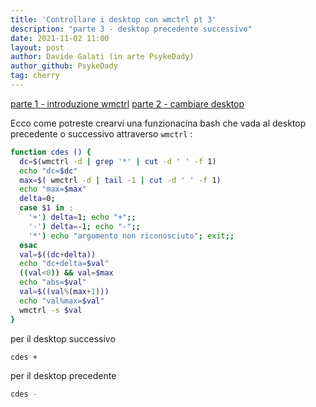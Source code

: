 ```yaml
---
title: 'Controllare i desktop con wmctrl pt 3'
description: "parte 3 - desktop precedente successivo"
date: 2021-11-02 11:00
layout: post
author: Davide Galati (in arte PsykeDady)
author_github: PsykeDady
tag: cherry
---
```


[parte 1 - introduzione wmctrl](https://feed.linuxpeople.org/posts/wmctrl-desktop-pt1)
[parte 2 - cambiare desktop](https://feed.linuxpeople.org/posts/wmctrl-desktop-pt2)

Ecco come potreste crearvi una funzionacina bash che vada al desktop precedente o successivo attraverso `wmctrl` : 

```bash
function cdes () { 
  dc=$(wmctrl -d | grep '*' | cut -d ' ' -f 1)
  echo "dc=$dc"
  max=$( wmctrl -d | tail -1 | cut -d ' ' -f 1)
  echo "max=$max"
  delta=0;
  case $1 in ;
    '+') delta=1; echo "+";;
    '-') delta=-1; echo "-";;
    '*') echo "argomento non riconosciuto"; exit;;
  esac
  val=$((dc+delta))
  echo "dc+delta=$val"
  ((val<0)) && val=$max
  echo "abs=$val"
  val=$((val%(max+1)))
  echo "val%max=$val"
  wmctrl -s $val
}
```

per il desktop successivo
```bash
cdes +
```

per il desktop precedente
```bash
cdes -
```
